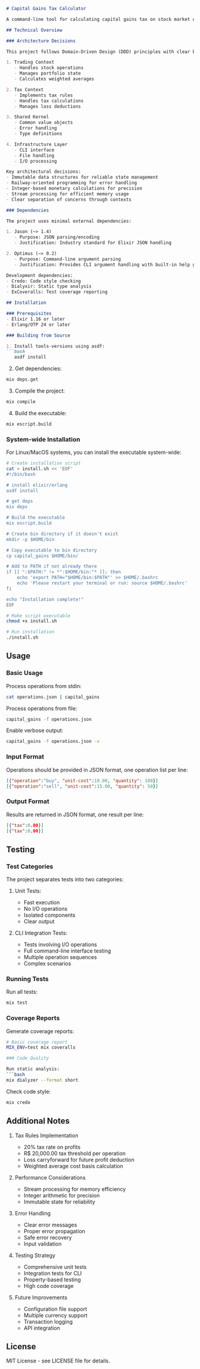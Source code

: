 ```markdown
# Capital Gains Tax Calculator

A command-line tool for calculating capital gains tax on stock market operations according to Brazilian tax rules.

## Technical Overview

### Architecture Decisions

This project follows Domain-Driven Design (DDD) principles with clear bounded contexts:

1. Trading Context
   - Handles stock operations
   - Manages portfolio state
   - Calculates weighted averages

2. Tax Context
   - Implements tax rules
   - Handles tax calculations
   - Manages loss deductions

3. Shared Kernel
   - Common value objects
   - Error handling
   - Type definitions

4. Infrastructure Layer
   - CLI interface
   - File handling
   - I/O processing

Key architectural decisions:
- Immutable data structures for reliable state management
- Railway-oriented programming for error handling
- Integer-based monetary calculations for precision
- Stream processing for efficient memory usage
- Clear separation of concerns through contexts

### Dependencies

The project uses minimal external dependencies:

1. Jason (~> 1.4)
   - Purpose: JSON parsing/encoding
   - Justification: Industry standard for Elixir JSON handling

2. Optimus (~> 0.2)
   - Purpose: Command-line argument parsing
   - Justification: Provides CLI argument handling with built-in help generation

Development dependencies:
- Credo: Code style checking
- Dialyxir: Static type analysis
- ExCoveralls: Test coverage reporting

## Installation

### Prerequisites
- Elixir 1.16 or later
- Erlang/OTP 24 or later

### Building from Source

1. Install tools-versions using asdf:
```bash
   asdf install
```

2. Get dependencies:
```bash
mix deps.get
```

3. Compile the project:
```bash
mix compile
```

4. Build the executable:
```bash
mix escript.build
```

### System-wide Installation

For Linux/MacOS systems, you can install the executable system-wide:

```bash
# Create installation script
cat > install.sh << 'EOF'
#!/bin/bash

# install elixir/erlang
asdf install

# get deps
mix deps

# Build the executable
mix escript.build

# Create bin directory if it doesn't exist
mkdir -p $HOME/bin

# Copy executable to bin directory
cp capital_gains $HOME/bin/

# Add to PATH if not already there
if [[ ":$PATH:" != *":$HOME/bin:"* ]]; then
    echo 'export PATH="$HOME/bin:$PATH"' >> $HOME/.bashrc
    echo 'Please restart your terminal or run: source $HOME/.bashrc'
fi

echo "Installation complete!"
EOF

# Make script executable
chmod +x install.sh

# Run installation
./install.sh
```

## Usage

### Basic Usage

Process operations from stdin:
```bash
cat operations.json | capital_gains
```

Process operations from file:
```bash
capital_gains -f operations.json
```

Enable verbose output:
```bash
capital_gains -f operations.json -v
```

### Input Format

Operations should be provided in JSON format, one operation list per line:
```json
[{"operation":"buy", "unit-cost":10.00, "quantity": 100}]
[{"operation":"sell", "unit-cost":15.00, "quantity": 50}]
```

### Output Format

Results are returned in JSON format, one result per line:
```json
[{"tax":0.00}]
[{"tax":0.00}]
```

## Testing

### Test Categories

The project separates tests into two categories:

1. Unit Tests:
   - Fast execution
   - No I/O operations
   - Isolated components
   - Clear output

2. CLI Integration Tests:
   - Tests involving I/O operations
   - Full command-line interface testing
   - Multiple operation sequences
   - Complex scenarios

### Running Tests

Run all tests:
```bash
mix test
```

### Coverage Reports

Generate coverage reports:

```bash
# Basic coverage report
MIX_ENV=test mix coveralls

### Code Quality

Run static analysis:
```bash
mix dialyzer --format short
```

Check code style:
```bash
mix credo
```

## Additional Notes

1. Tax Rules Implementation
   - 20% tax rate on profits
   - R$ 20,000.00 tax threshold per operation
   - Loss carryforward for future profit deduction
   - Weighted average cost basis calculation

2. Performance Considerations
   - Stream processing for memory efficiency
   - Integer arithmetic for precision
   - Immutable state for reliability

3. Error Handling
   - Clear error messages
   - Proper error propagation
   - Safe error recovery
   - Input validation

4. Testing Strategy
   - Comprehensive unit tests
   - Integration tests for CLI
   - Property-based testing
   - High code coverage

5. Future Improvements
   - Configuration file support
   - Multiple currency support
   - Transaction logging
   - API integration

## License

MIT License - see LICENSE file for details.
```